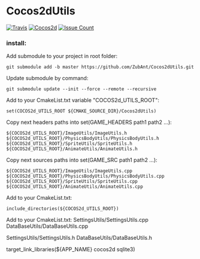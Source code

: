 # Cocos2dUtils


[![Travis](https://img.shields.io/badge/cocos2d-v3.14.1-blue.svg?style=flat&maxAge=2592000)]()
[![Cocos2d](https://img.shields.io/travis/rust-lang/rust.svg?style=flat)]()
[![Issue Count](https://codeclimate.com/github/ZubAnt/Cocos2dUtils/badges/issue_count.svg)](https://codeclimate.com/github/ZubAnt/Cocos2dUtils)

### install:

Add submodule to your project in root folder:

    git submodule add -b master https://github.com/ZubAnt/Cocos2dUtils.git
    
Update submodule by command:

    git submodule update --init --force --remote --recursive

Add to your CmakeList.txt variable "COCOS2d_UTILS_ROOT":
    
    set(COCOS2d_UTILS_ROOT ${CMAKE_SOURCE_DIR}/Cocos2dUtils)
    
Copy next headers paths into set(GAME_HEADERS path1 path2 ...):
    
    ${COCOS2d_UTILS_ROOT}/ImageUtils/ImageUtils.h
    ${COCOS2d_UTILS_ROOT}/PhysicsBodyUtils/PhysicsBodyUtils.h
    ${COCOS2d_UTILS_ROOT}/SpriteUtils/SpriteUtils.h
    ${COCOS2d_UTILS_ROOT}/AnimateUtils/AnimateUtils.h
    
Copy next sources paths into set(GAME_SRC path1 path2 ...):

    ${COCOS2d_UTILS_ROOT}/ImageUtils/ImageUtils.cpp
    ${COCOS2d_UTILS_ROOT}/PhysicsBodyUtils/PhysicsBodyUtils.cpp
    ${COCOS2d_UTILS_ROOT}/SpriteUtils/SpriteUtils.cpp
    ${COCOS2d_UTILS_ROOT}/AnimateUtils/AnimateUtils.cpp
    
Add to your CmakeList.txt:
  
    include_directories(${COCOS2d_UTILS_ROOT})

Add to your CmakeList.txt:
SettingsUtils/SettingsUtils.cpp
DataBaseUtils/DataBaseUtils.cpp
  
SettingsUtils/SettingsUtils.h
DataBaseUtils/DataBaseUtils.h

target_link_libraries(${APP_NAME} cocos2d sqlite3)


    
    
  


